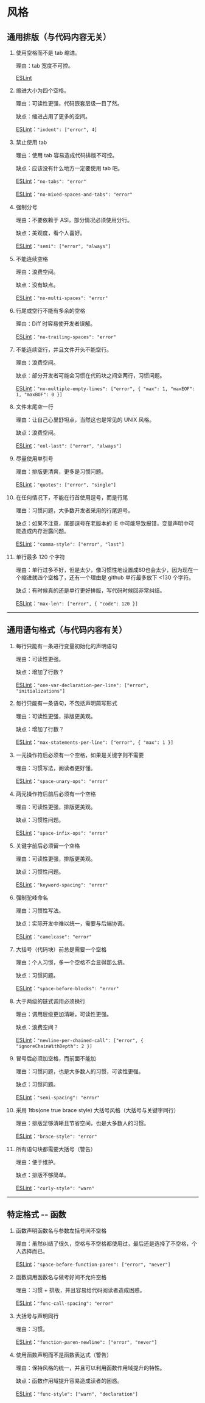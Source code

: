 # 风格

## 通用排版（与代码内容无关）

1. 使用空格而不是 tab 缩进。

    理由：tab 宽度不可控。

    [ESLint](https://eslint.org/docs/rules/indent)

2. 缩进大小为四个空格。

    理由：可读性更强，代码嵌套层级一目了然。

    缺点：缩进占用了更多的空间。

    [ESLint](https://eslint.org/docs/rules/indent)：`"indent": ["error", 4]`

3. 禁止使用 tab

    理由：使用 tab 容易造成代码排版不可控。

    缺点：应该没有什么地方一定要使用 tab 吧。

    [ESLint](https://eslint.org/docs/rules/no-tabs)：`"no-tabs": "error"`

    [ESLint](https://eslint.org/docs/rules/no-mixed-spaces-and-tabs)：`"no-mixed-spaces-and-tabs": "error"`

4. 强制分号

    理由：不要依赖于 ASI，部分情况必须使用分行。

    缺点：美观度，看个人喜好。

    [ESLint](https://eslint.org/docs/rules/semi)：`"semi": ["error", "always"]`

5. 不能连续空格

    理由：浪费空间。

    缺点：没有缺点。

    [ESLint](https://eslint.org/docs/rules/no-multi-spaces)：`"no-multi-spaces": "error"`

6. 行尾或空行不能有多余的空格

    理由：Diff 时容易使开发者误解。

    [ESLint](https://eslint.org/docs/rules/no-trailing-spaces)：`"no-trailing-spaces": "error"`

7. 不能连续空行，并且文件开头不能空行。

    理由：浪费空间。

    缺点：部分开发者可能会习惯在代码块之间空两行，习惯问题。

    [ESLint](https://eslint.org/docs/rules/no-multiple-empty-lines)：`"no-multiple-empty-lines": ["error", { "max": 1, "maxEOF": 1, "maxBOF": 0 }]`

8. 文件末尾空一行

    理由：让自己心里舒坦点，当然这也是常见的 UNIX 风格。

    缺点：浪费空间。

    [ESLint](https://eslint.org/docs/rules/eol-last)：`"eol-last": ["error", "always"]`

9. 尽量使用单引号

    理由：排版更清爽，更多是习惯问题。

    [ESLint](https://eslint.org/docs/rules/quotes)：`"quotes": ["error", "single"]`

10. 在任何情况下，不能在行首使用逗号，而是行尾

    理由：习惯问题，大多数开发者采用的行尾逗号。

    缺点：如果不注意，尾部逗号在老版本的 IE 中可能导致报错，变量声明中可能造成内存泄露问题。

    [ESLint](https://eslint.org/docs/rules/comma-style)：`"comma-style": ["error", "last"]`

11. 单行最多 120 个字符

    理由：单行过多不好，但是太少，像习惯性地设置成80也会太少，因为现在一个缩进就四个空格了，还有一个理由是 github 单行最多放下 <130 个字符。

    缺点：有时候真的还是单行更好排版，写代码时候回非常纠结。

    [ESLint](https://eslint.org/docs/rules/max-len)：`"max-len": ["error", { "code": 120 }]`


---


## 通用语句格式（与代码内容有关）

1. 每行只能有一条进行变量初始化的声明语句

    理由：可读性更强。

    缺点：增加了行数？

    [ESLint](https://eslint.org/docs/rules/comma-style)：`"one-var-declaration-per-line": ["error", "initializations"]`

2. 每行只能有一条语句，不包括声明简写形式

    理由：可读性更强，排版更美观。

    缺点：增加了行数？

    [ESLint](https://eslint.org/docs/rules/max-statements-per-line)：`"max-statements-per-line": ["error", { "max": 1 }]`

3. 一元操作符后必须有一个空格，如果是关键字则不需要

    理由：习惯写法，阅读者更好懂。

    [ESLint](https://eslint.org/docs/rules/space-unary-ops)：`"space-unary-ops": "error"`

4. 两元操作符后前后必须有一个空格

    理由：可读性更强，排版更美观。

    缺点：习惯性问题。

    [ESLint](https://eslint.org/docs/rules/space-infix-ops)：`"space-infix-ops": "error"`

5. 关键字前后必须留一个空格

    理由：可读性更强，排版更美观。

    缺点：习惯性问题。

    [ESLint](https://eslint.org/docs/rules/keyword-spacing)：`"keyword-spacing": "error"`

6. 强制驼峰命名

    理由：习惯性写法。

    缺点：实际开发中难以统一，需要与后端协调。

    [ESLint](https://eslint.org/docs/rules/camelcase)：`"camelcase": "error"`

7. 大括号（代码块）前总是需要一个空格

    理由：个人习惯，多一个空格不会显得那么挤。

    缺点：习惯问题。

    [ESLint](https://eslint.org/docs/rules/space-before-blocks)：`"space-before-blocks": "error"`

8. 大于两级的链式调用必须换行

    理由：调用层级更加清晰，可读性更强。

    缺点：浪费空间？

    [ESLint](https://eslint.org/docs/rules/newline-per-chained-call)：`"newline-per-chained-call": ["error", { "ignoreChainWithDepth": 2 }]`

9. 冒号后必须加空格，而前面不能加

    理由：习惯问题，也是大多数人的习惯，可读性更强。

    缺点：习惯问题。

    [ESLint](https://eslint.org/docs/rules/semi-spacing)：`"semi-spacing": "error"`

10. 采用 1tbs(one true brace style) 大括号风格（大括号与关键字同行）

    理由：排版足够清晰且节省空间，也是大多数人的习惯。

    [ESLint](https://eslint.org/docs/rules/brace-style)：`"brace-style": "error"`

11. 所有语句块都需要大括号（警告）

    理由：便于维护。

    缺点：排版不够简单。

    [ESLint](https://eslint.org/docs/rules/curly-style)：`"curly-style": "warn"`


---


## 特定格式 -- 函数

1. 函数声明函数名与参数左括号间不空格

    理由：虽然纠结了很久，空格与不空格都使用过，最后还是选择了不空格，个人选择而已。

    [ESLint](https://eslint.org/docs/rules/space-before-function-paren)：`"space-before-function-paren": ["error", "never"]`

2. 函数调用函数名与做考好间不允许空格

    理由：习惯 + 排版，并且容易给代码阅读者造成困惑。

    [ESLint](https://eslint.org/docs/rules/func-call-spacing)：`"func-call-spacing": "error"`

3. 大括号与声明同行

    理由：习惯。

    [ESLint](https://eslint.org/docs/rules/function-paren-newline)：`"function-paren-newline": ["error", "never"]`

4. 使用函数声明而不是函数表达式（警告）

    理由：保持风格的统一，并且可以利用函数作用域提升的特性。

    缺点：函数作用域提升容易造成读者的困惑。

    [ESLint](https://eslint.org/docs/rules/func-style)：`"func-style": ["warn", "declaration"]`
